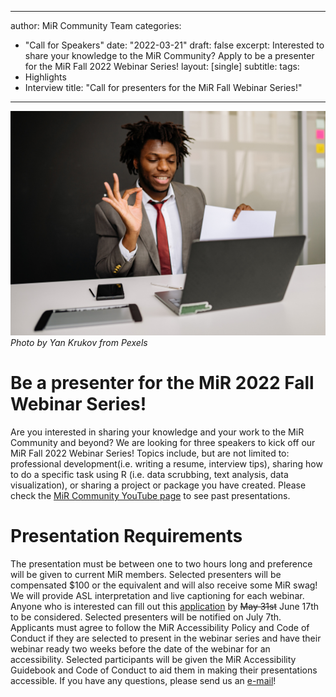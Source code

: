 
---
author: MiR Community Team
categories:
- "Call for Speakers"
date: "2022-03-21"
draft: false
excerpt: Interested to share your knowledge to the MiR Community? Apply to be a presenter for the MiR Fall 2022 Webinar Series!
layout: [single]
subtitle:
tags:
- Highlights
- Interview
title: "Call for presenters for the MiR Fall Webinar Series!"
---

![](pexels-yan-krukov-7792751.jpg "A Black man with locs in a grey suit and red tie sitting at a white desk giving an online presentation on his laptop. There is a white pen in front of the laptop and a cellphone on the side of the pen.")
*Photo by Yan Krukov from Pexels*

# Be a presenter for the MiR 2022 Fall Webinar Series!
Are you interested in sharing your knowledge and your work to the MiR Community and beyond? We are looking for three speakers to kick off our MiR Fall 2022 Webinar Series! Topics include, but are not limited to: professional development(i.e. writing a resume, interview tips), sharing how to do a specific task using R (i.e. data scrubbing, text analysis, data visualization), or sharing a project or package you have created. Please check the [MiR Community YouTube page](https://www.youtube.com/channel/UCJdDHw9NNMznBjZ4SOaMwjQ) to see past presentations.

# Presentation Requirements
The presentation must be between one to two hours long and preference will be given to current MiR members. Selected presenters will be compensated $100 or the equivalent and will also receive some MiR swag! We will provide ASL interpretation and live captioning for each webinar. Anyone who is interested can fill out this [application](https://forms.gle/hurpm4CHihNjWtYe8) by ~~May 31st~~ June 17th to be considered. Selected presenters will be notified on July 7th. Applicants must agree to follow the MiR Accessibility Policy and Code of Conduct if they are selected to present in the webinar series and have their webinar ready two weeks before the date of the webinar for an accessibility. Selected participants will be given the MiR Accessibility Guidebook and Code of Conduct to aid them in making their presentations accessible. If you have any questions, please send us an [e-mail](mailto:team@mircommunity)!
